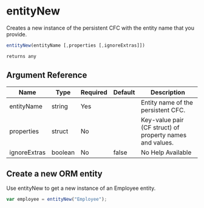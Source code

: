 # entityNew

Creates a new instance of the persistent CFC with the entity name that you provide.

```javascript
entityNew(entityName [,properties [,ignoreExtras]])
```

```javascript
returns any
```

## Argument Reference

| Name | Type | Required | Default | Description |
| --- | --- | --- | --- | --- |
| entityName | string | Yes |  | Entity name of the persistent CFC. |
| properties | struct | No |  | Key-value pair (CF struct) of property names and values. |
| ignoreExtras | boolean | No | false | No Help Available |

## Create a new ORM entity

Use entityNew to get a new instance of an Employee entity.

```javascript
var employee = entityNew("Employee");
```
